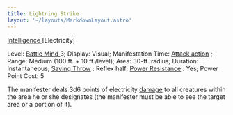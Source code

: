 ```yaml
---
title: Lightning Strike
layout: '~/layouts/MarkdownLayout.astro'
---
```

[ Intelligence ](/modern.d20.srd/basics/ability.scores) [Electricity]

Level: [ Battle Mind ](/modern.d20.srd/classes/advanced/battle.mind) 3;
Display: Visual; Manifestation Time: [ Attack action](/modern.d20.srd/combat/attack.actions) ; Range: Medium (100 ft. + 10
ft./level); Area: 30-ft. radius; Duration: Instantaneous; [ Saving Throw](/modern.d20.srd/basics/saving.throws) : Reflex half; [ Power Resistance](/modern.d20.srd/special.abilities/power.resistance) : Yes; Power Point Cost:
5

The manifester deals 3d6 points of electricity [ damage](/modern.d20.srd/combat/damage) to all creatures within the area he or she
designates (the manifester must be able to see the target area or a portion of
it).

